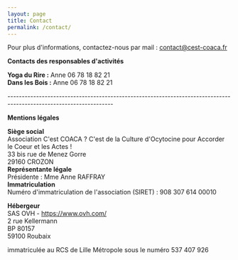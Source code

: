 ```yaml
---
layout: page
title: Contact
permalink: /contact/
---
```

Pour plus d'informations, contactez-nous par mail : <a href="mailto:contact@cest-coaca.fr">contact@cest-coaca.fr</a>

**Contacts des responsables d'activités**<br> 

**Yoga du Rire :** Anne 06 78 18 82 21<br>
**Dans les Bois :** Anne 06 78 18 82 21<br>
<!--**Faber et Mazlish :** Maud 06 40 52 46 12<br>
**Ateliers de parents** : Mélanie 07 81 18 85 31<br>
**Groupe de pratique CNV :** Mélanie 07 81 18 85 31<br>
-->







-------------------------------------------------------------------------------------------------------------------<br>

**Mentions légales**<br>

**Siège social**<br>
Association C'est COACA ? C'est de la Culture d'Ocytocine pour Accorder le Coeur et les Actes !<br>
33 bis rue de Menez Gorre<br>
29160 CROZON<br>
**Représentante légale**<br>
Présidente : Mme Anne RAFFRAY<br>
**Immatriculation**<br>
Numéro d'immatriculation de l'association (SIRET) : 908 307 614 00010<br>

**Hébergeur**<br> 
SAS OVH - https://www.ovh.com/<br> 
2 rue Kellermann<br> 
BP 80157<br> 
59100 Roubaix<br> 

immatriculée au RCS de Lille Métropole sous le numéro 537 407 926
